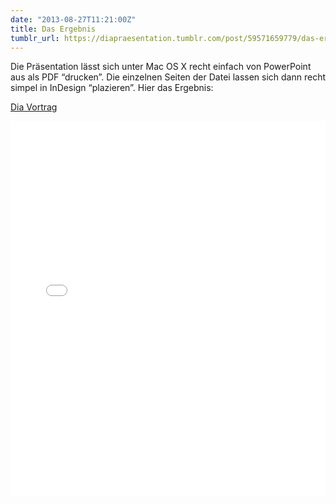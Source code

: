 ```yaml
---
date: "2013-08-27T11:21:00Z"
title: Das Ergebnis
tumblr_url: https://diapraesentation.tumblr.com/post/59571659779/das-ergebnis
---
```

Die Präsentation lässt sich unter Mac OS X recht einfach von PowerPoint aus als PDF “drucken”. Die einzelnen Seiten der Datei lassen sich dann recht simpel in InDesign “plazieren”. Hier das Ergebnis:

[Dia Vortrag](http://www.scribd.com/doc/163528745/Dia-Vortrag "View Dia Vortrag on Scribd")

<iframe class="scribd_iframe_embed" frameborder="0" height="600" id="doc_37621" scrolling="no" src="//www.scribd.com/embeds/163528745/content?start_page=1&amp;view_mode=scroll&amp;show_recommendations=true" width="100%"></iframe>
